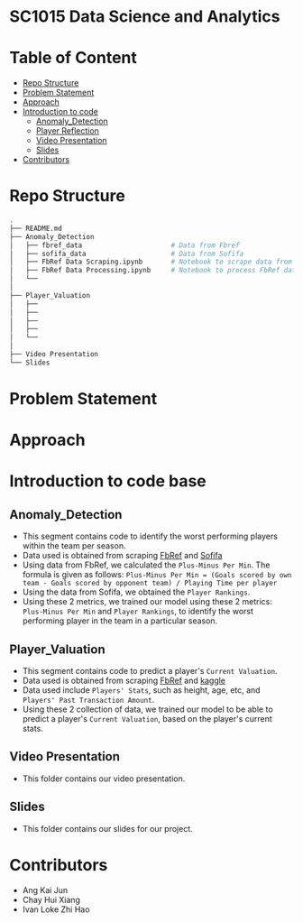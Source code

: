 # SC1015 Data Science and Analytics

# Table of Content
- [Repo Structure](#Repo-Structure)
- [Problem Statement](#Problem-Statement)
- [Approach](#Approach)
- [Introduction to code](#Introduction-to-code)
  * [Anomaly_Detection](#Anomaly_Detection)
  * [Player Reflection](#Player_Valuation)
  * [Video Presentation](#Video-Presentation)
  * [Slides](#Slides)
- [Contributors](#Contributors)

# Repo Structure
```bash
.
├── README.md
├── Anomaly_Detection
│   ├── fbref_data                      # Data from Fbref
│   ├── sofifa_data                     # Data from Sofifa
│   ├── FbRef Data Scraping.ipynb       # Notebook to scrape data from FbRef
│   ├── FbRef Data Processing.ipynb     # Notebook to process FbRef data
│   └── 
│
├── Player_Valuation
│   ├── 
│   ├── 
│   ├── 
│   ├── 
│   └── 
│
├── Video Presentation
└── Slides
```
# Problem Statement


# Approach


# Introduction to code base

## Anomaly_Detection
- This segment contains code to identify the worst performing players within the team per season.
- Data used is obtained from scraping [FbRef]('https://fbref.com/en/') and [Sofifa](https://sofifa.com/)
- Using data from FbRef, we calculated the `Plus-Minus Per Min`. The formula is given as follows: 
`Plus-Minus Per Min = (Goals scored by own team - Goals scored by opponent team) / Playing Time per player`
- Using the data from Sofifa, we obtained the `Player Rankings`.
- Using these 2 metrics, we trained our model using these 2 metrics: `Plus-Minus Per Min` and `Player Rankings`, to identify the worst performing player in the team in a particular season.

## Player_Valuation
- This segment contains code to predict a player's `Current Valuation`.
- Data used is obtained from scraping [FbRef]('https://fbref.com/en/') and [kaggle](https://www.kaggle.com/datasets/davidcariboo/player-scores?select=player_valuations.csv)
- Data used include `Players' Stats`, such as height, age, etc, and `Players' Past Transaction Amount`.
- Using these 2 collection of data, we trained our model to be able to predict a player's `Current Valuation`, based on the player's current stats.

## Video Presentation
- This folder contains our video presentation.

## Slides
- This folder contains our slides for our project.

# Contributors
- Ang Kai Jun
- Chay Hui Xiang
- Ivan Loke Zhi Hao
